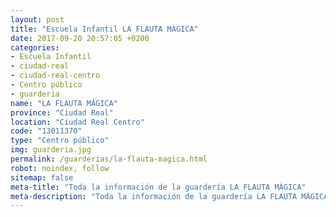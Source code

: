 ```yaml
---
layout: post
title: "Escuela Infantil LA FLAUTA MÁGICA"
date: 2017-09-20 20:57:05 +0200
categories:
- Escuela Infantil
- ciudad-real
- ciudad-real-centro
- Centro público
- guarderia
name: "LA FLAUTA MÁGICA"
province: "Ciudad Real"
location: "Ciudad Real Centro"
code: "13011370"
type: "Centro público"
img: guarderia.jpg
permalink: /guarderias/la-flauta-magica.html
robot: noindex, follow
sitemap: false
meta-title: "Toda la información de la guardería LA FLAUTA MÁGICA"
meta-description: "Toda la información de la guardería LA FLAUTA MÁGICA"
---
```

